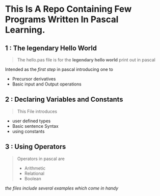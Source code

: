 # **This Is A Repo Containing Few Programs Written In Pascal Learning.**
## 1 : The legendary Hello World
> The hello.pas file is for the **legendary hello world** print out in  pascal

 Intended as the *first step* in pascal
 introducing one to 
 - Precursor derivatives
 - Basic input and Output operations

## 2 : Declaring Variables and Constants
> This File introduces 
- user defined types
- Basic sentence Syntax
- using constants


## 3 : Using Operators
> Operators in pascal are
>- Arithmetic 
>- Relational 
>- Boolean 

 *the files include several examples which come in handy*


